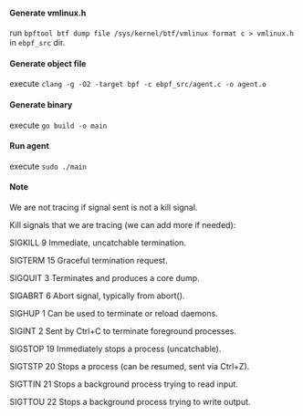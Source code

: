 #### Generate vmlinux.h

run `bpftool btf dump file /sys/kernel/btf/vmlinux format c > vmlinux.h` in `ebpf_src` dir.

#### Generate object file

execute `clang -g -O2 -target bpf -c ebpf_src/agent.c -o agent.o`

#### Generate binary

execute `go build -o main`

#### Run agent

execute `sudo ./main`



#### Note

We are not tracing if signal sent is not a kill signal. 

Kill signals that we are tracing (we can add more if needed):

SIGKILL	9	Immediate, uncatchable termination.

SIGTERM	15	Graceful termination request.

SIGQUIT	3	Terminates and produces a core dump.

SIGABRT	6	Abort signal, typically from abort().

SIGHUP	1	Can be used to terminate or reload daemons.

SIGINT	2	Sent by Ctrl+C to terminate foreground processes.

SIGSTOP	19	Immediately stops a process (uncatchable).

SIGTSTP	20	Stops a process (can be resumed, sent via Ctrl+Z).

SIGTTIN	21	Stops a background process trying to read input.

SIGTTOU	22	Stops a background process trying to write output.
